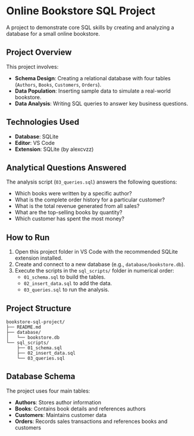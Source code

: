 # Online Bookstore SQL Project

A project to demonstrate core SQL skills by creating and analyzing a database for a small online bookstore.

## Project Overview

This project involves:

* **Schema Design**: Creating a relational database with four tables (`Authors`, `Books`, `Customers`, `Orders`).
* **Data Population**: Inserting sample data to simulate a real-world bookstore.
* **Data Analysis**: Writing SQL queries to answer key business questions.

## Technologies Used

* **Database**: SQLite
* **Editor**: VS Code
* **Extension**: SQLite (by alexcvzz)

## Analytical Questions Answered

The analysis script (`03_queries.sql`) answers the following questions:

* Which books were written by a specific author?
* What is the complete order history for a particular customer?
* What is the total revenue generated from all sales?
* What are the top-selling books by quantity?
* Which customer has spent the most money?

## How to Run

1. Open this project folder in VS Code with the recommended SQLite extension installed.
2. Create and connect to a new database (e.g., `database/bookstore.db`).
3. Execute the scripts in the `sql_scripts/` folder in numerical order:
   * `01_schema.sql` to build the tables.
   * `02_insert_data.sql` to add the data.
   * `03_queries.sql` to run the analysis.

## Project Structure

```
bookstore-sql-project/
├── README.md
├── database/
│   └── bookstore.db
└── sql_scripts/
    ├── 01_schema.sql
    ├── 02_insert_data.sql
    └── 03_queries.sql
```

## Database Schema

The project uses four main tables:

- **Authors**: Stores author information
- **Books**: Contains book details and references authors
- **Customers**: Maintains customer data
- **Orders**: Records sales transactions and references books and customers